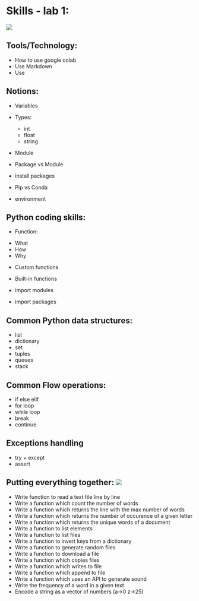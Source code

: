 # Skills - lab 1:
![](https://img.shields.io/static/v1?label=LAB&message=1&color=blue)

##  Tools/Technology:
- How to use google colab
- Use Markdown
- Use 

##  Notions:
- Variables
- Types:
  * int
  * float
  * string

- Module
- Package vs Module
- install packages
- Pip vs Conda 
- environment


## Python coding skills:
- Function:
 * What
 * How
 * Why
 
- Custom functions
- Built-in functions

- import modules
- import packages
 

## Common Python data structures:
 - list
 - dictionary
 - set
 - tuples
 - queues
 - stack
  
## Common Flow operations:
  - if else elif
  - for loop
  - while loop
  - break
  - continue
  
## Exceptions handling
  - try + except
  - assert
  
## Putting everything together: ![](https://img.shields.io/badge/IO-HOT-red)

 - Write function to read a text file line by line
 - Write a function which count the number of words
 - Write a function which returns the line with the max number of words
 - Write a function which returns the number of occurence of a given letter 
 - Write a function which returns the unique words of a document
 - Write a function to list elements
 - Write a function to list files
 - Write a function to invert keys from a dictionary
 - Write a function to generate random files
 - Write a function to download a file
 - Write a function which copies files
 - Write a function which writes to file
 - Write a function which append to file
 - Write a function which uses an API to generate sound 
 - Write the frequency of a word in a given text
 - Encode a string as a vector of numbers (a->0 z->25) 

 
 
  

  
  
  
 
  
  
